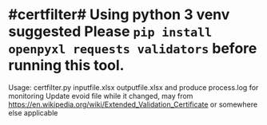 #certfilter#
Using python 3 venv suggested
Please `pip install openpyxl requests validators` before running this tool.
=============
Usage: certfilter.py inputfile.xlsx outputfile.xlsx
and produce process.log for monitoring
Update evoid file while it changed, may from https://en.wikipedia.org/wiki/Extended_Validation_Certificate or somewhere else applicable
